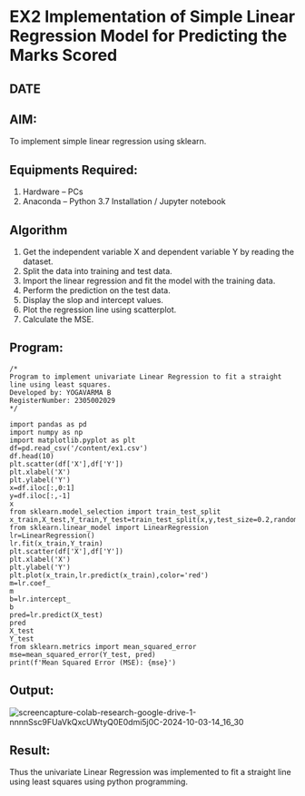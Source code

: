 # EX2 Implementation of Simple Linear Regression Model for Predicting the Marks Scored
## DATE
## AIM:
To implement simple linear regression using sklearn.

## Equipments Required:
1. Hardware – PCs
2. Anaconda – Python 3.7 Installation / Jupyter notebook

## Algorithm
1. Get the independent variable X and dependent variable Y by reading the dataset.
2. Split the data into training and test data.
3. Import the linear regression and fit the model with the training data.
4. Perform the prediction on the test data.
5. Display the slop and intercept values.
6. Plot the regression line using scatterplot.
7. Calculate the MSE.

## Program:
```
/*
Program to implement univariate Linear Regression to fit a straight line using least squares.
Developed by: YOGAVARMA B
RegisterNumber: 2305002029
*/
```
```
import pandas as pd
import numpy as np
import matplotlib.pyplot as plt
df=pd.read_csv('/content/ex1.csv')
df.head(10)
plt.scatter(df['X'],df['Y'])
plt.xlabel('X')
plt.ylabel('Y')
x=df.iloc[:,0:1]
y=df.iloc[:,-1]
x
from sklearn.model_selection import train_test_split
x_train,X_test,Y_train,Y_test=train_test_split(x,y,test_size=0.2,random_state=0)
from sklearn.linear_model import LinearRegression
lr=LinearRegression()
lr.fit(x_train,Y_train)
plt.scatter(df['X'],df['Y'])
plt.xlabel('X')
plt.ylabel('Y')
plt.plot(x_train,lr.predict(x_train),color='red')
m=lr.coef_
m
b=lr.intercept_
b
pred=lr.predict(X_test)
pred
X_test
Y_test
from sklearn.metrics import mean_squared_error
mse=mean_squared_error(Y_test, pred)
print(f'Mean Squared Error (MSE): {mse}')
```
## Output:
![screencapture-colab-research-google-drive-1-nnnnSsc9FUaVkQxcUWtyQ0E0dmi5j0C-2024-10-03-14_16_30](https://github.com/user-attachments/assets/c199c65d-ec4e-4d02-ad92-e49b927d5fac)



## Result:
Thus the univariate Linear Regression was implemented to fit a straight line using least squares using python programming.
